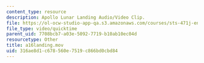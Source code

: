 ```yaml
---
content_type: resource
description: Apollo Lunar Landing Audio/Video Clip.
file: https://ol-ocw-studio-app-qa.s3.amazonaws.com/courses/sts-471j-engineering-apollo-the-moon-project-as-a-complex-system-spring-2007/316ae8d1c678560e7519c866bd0cbd84_a16landing.mov
file_type: video/quicktime
parent_uid: 7708bcb7-a03e-5092-7719-b10ab10ec04d
resourcetype: Other
title: a16landing.mov
uid: 316ae8d1-c678-560e-7519-c866bd0cbd84
---
```

